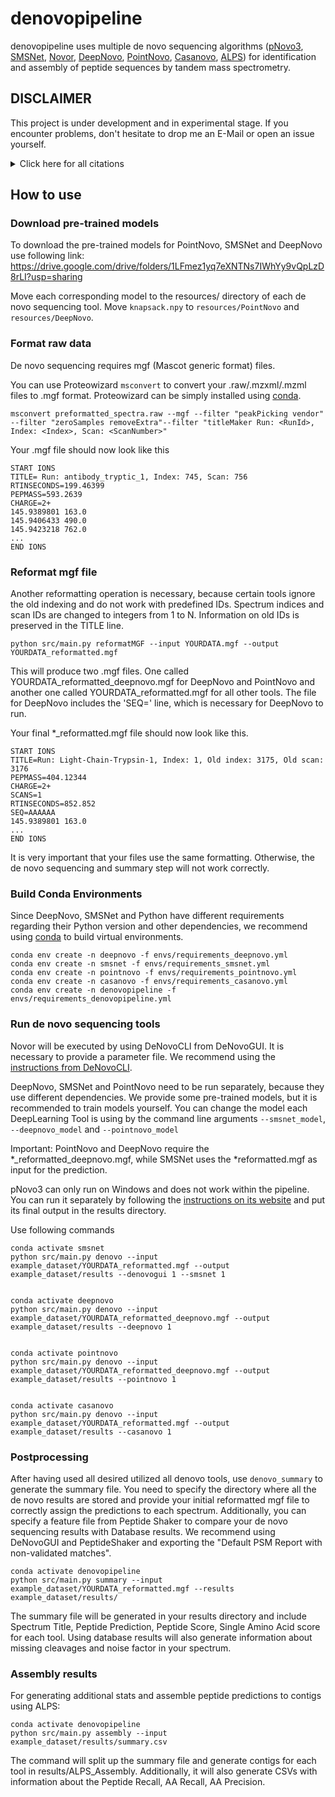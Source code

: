 # denovopipeline

denovopipeline uses multiple de novo sequencing algorithms ([pNovo3](http://pfind.ict.ac.cn/software/pNovo/index.html), [SMSNet](https://github.com/cmb-chula/SMSNet/tree/master#readme), [Novor](https://github.com/compomics/denovogui), [DeepNovo](https://github.com/nh2tran/DeepNovo), [PointNovo](https://github.com/volpato30/PointNovo), [Casanovo](https://github.com/Noble-Lab/casanovo), [ALPS](https://github.com/nh2tran/DeepNovo/blob/PNAS/Antibody/ALPS.jar)) for identification and assembly of peptide sequences by tandem mass spectrometry.

## DISCLAIMER

This project is under development and in experimental stage. If you encounter problems, don't hesitate to drop me an E-Mail or open an issue yourself.


<details><summary>Click here for all citations </summary>

  * Novor:
    * Ma B. (2015). Novor: real-time peptide de novo sequencing software. Journal of the American Society for Mass Spectrometry, 26(11), 1885–1894. https://doi.org/10.1007/s13361-015-1204-0

  * pNovo 3:
    * Yang, H., Chi, H., Zeng, W. F., Zhou, W. J., & He, S. M. (2019). pNovo 3: precise de novo peptide sequencing using a learning-to-rank framework. Bioinformatics (Oxford, England), 35(14), i183–i190. https://doi.org/10.1093/bioinformatics/btz366

  * DeepNovo:
    * Tran, N. H., Zhang, X., Xin, L., Shan, B., & Li, M. (2017). De novo peptide sequencing by deep learning. Proceedings of the National Academy of Sciences of the United States of America, 114(31), 8247–8252. https://doi.org/10.1073/pnas.1705691114

  * SMSNet:
    * Karunratanakul, K., Tang, H. Y., Speicher, D. W., Chuangsuwanich, E., & Sriswasdi, S. (2019). Uncovering Thousands of New Peptides with Sequence-Mask-Search Hybrid De Novo Peptide Sequencing Framework. Molecular & cellular proteomics : MCP, 18(12), 2478–2491. https://doi.org/10.1074/mcp.TIR119.001656

  * PointNovo: 
    * Qiao, R., Tran, N.H., Xin, L. et al. Computationally instrument-resolution-independent de novo peptide sequencing for high-resolution devices. Nat Mach Intell 3, 420–425 (2021). https://doi.org/10.1038/s42256-021-00304-3
  
  * Casanovo:
    * Yilmaz, M., Fondrie, W. E., Bittremieux, W., Oh, S. & Noble, W. S. De novo mass spectrometry peptide sequencing with a transformer model. in Proceedings of the 39th International Conference on Machine Learning - ICML '22 vol. 162 25514–25522 (PMLR, 2022). https://proceedings.mlr.press/v162/yilmaz22a.html

  * ALPS:
    * Tran, N. H., Rahman, M. Z., He, L., Xin, L., Shan, B., & Li, M. (2016). Complete De Novo Assembly of Monoclonal Antibody Sequences. Scientific reports, 6, 31730. https://doi.org/10.1038/srep31730
</details>

## How to use

### Download pre-trained models
To download the pre-trained models for PointNovo, SMSNet and DeepNovo use following link:
https://drive.google.com/drive/folders/1LFmez1yq7eXNTNs7IWhYy9vQpLzD8rLI?usp=sharing

Move each corresponding model to the resources/ directory of each de novo sequencing tool.
Move `knapsack.npy` to `resources/PointNovo` and `resources/DeepNovo`.

### Format raw data

De novo sequencing requires mgf (Mascot generic format) files.

You can use Proteowizard `msconvert` to convert your .raw/.mzxml/.mzml files to .mgf format. Proteowizard can be simply installed using [conda](https://anaconda.org/bioconda/proteowizard).

`msconvert preformatted_spectra.raw --mgf --filter "peakPicking vendor" --filter "zeroSamples removeExtra"--filter "titleMaker Run: <RunId>, Index: <Index>, Scan: <ScanNumber>"`

Your .mgf file should now look like this
```
START IONS
TITLE= Run: antibody_tryptic_1, Index: 745, Scan: 756
RTINSECONDS=199.46399
PEPMASS=593.2639
CHARGE=2+
145.9389801 163.0
145.9406433 490.0
145.9423218 762.0
...
END IONS
```

### Reformat mgf file
Another reformatting operation is necessary, because certain tools ignore the old indexing and do not work with predefined
IDs. Spectrum indices and scan IDs are changed to integers from 1 to N. Information on old IDs is preserved in the TITLE line.

`python src/main.py reformatMGF --input YOURDATA.mgf --output YOURDATA_reformatted.mgf`

This will produce two .mgf files. One called YOURDATA_reformatted_deepnovo.mgf for DeepNovo and PointNovo and another one called YOURDATA_reformatted.mgf for all other tools. The file for DeepNovo includes the 'SEQ=' line, which is necessary for DeepNovo to run.

Your final *_reformatted.mgf file should now look like this.
```
START IONS
TITLE=Run: Light-Chain-Trypsin-1, Index: 1, Old index: 3175, Old scan: 3176
PEPMASS=404.12344
CHARGE=2+
SCANS=1
RTINSECONDS=852.852
SEQ=AAAAAA
145.9389801 163.0
...
END IONS
```
It is very important that your files use the same formatting. Otherwise, the de novo sequencing and summary step will not work correctly.


### Build Conda Environments

Since DeepNovo, SMSNet and Python have different requirements regarding their Python version and other dependencies, we recommend
using [conda](https://docs.anaconda.com/anaconda/install/) to build virtual environments.
```
conda env create -n deepnovo -f envs/requirements_deepnovo.yml
conda env create -n smsnet -f envs/requirements_smsnet.yml
conda env create -n pointnovo -f envs/requirements_pointnovo.yml
conda env create -n casanovo -f envs/requirements_casanovo.yml
conda env create -n denovopipeline -f envs/requirements_denovopipeline.yml
```

### Run de novo sequencing tools

Novor will be executed by using DeNovoCLI from DeNovoGUI. It is necessary to provide a parameter file. We recommend using the [instructions from DeNovoCLI](https://github.com/compomics/denovogui/wiki/IdentificationParametersCLI).

DeepNovo, SMSNet and PointNovo need to be run separately, because they use different dependencies. We provide some pre-trained models, but it is recommended to train models yourself. You can change the model each DeepLearning Tool is using by the command line arguments `--smsnet_model`, `--deepnovo_model` and `--pointnovo_model`

Important: PointNovo and DeepNovo require the *_reformatted_deepnovo.mgf, while SMSNet uses the *reformatted.mgf as input for the prediction. 

pNovo3 can only run on Windows and does not work within the pipeline. You can run it separately by following the [instructions on its website](http://pfind.ict.ac.cn/software/pNovo/index.html) and put its final output in the results directory.

Use following commands
```
conda activate smsnet
python src/main.py denovo --input example_dataset/YOURDATA_reformatted.mgf --output example_dataset/results --denovogui 1 --smsnet 1


conda activate deepnovo
python src/main.py denovo --input example_dataset/YOURDATA_reformatted_deepnovo.mgf --output example_dataset/results --deepnovo 1


conda activate pointnovo
python src/main.py denovo --input example_dataset/YOURDATA_reformatted_deepnovo.mgf --output example_dataset/results --pointnovo 1


conda activate casanovo
python src/main.py denovo --input example_dataset/YOURDATA_reformatted.mgf --output example_dataset/results --casanovo 1
```

### Postprocessing

After having used all desired utilized all denovo tools, use `denovo_summary` to generate the summary file. 
You need to specify the directory where all the de novo results are stored and provide your initial reformatted mgf file to correctly assign the predictions to each spectrum. Additionally, you can specify a feature file from Peptide Shaker to compare your de novo sequencing results with Database results. We recommend using DeNovoGUI and PeptideShaker and exporting the "Default PSM Report with non-validated matches".

``` 
conda activate denovopipeline
python src/main.py summary --input example_dataset/YOURDATA_reformatted.mgf --results example_dataset/results/
```

The summary file will be generated in your results directory and include Spectrum Title, Peptide Prediction, Peptide Score, Single Amino Acid score for each tool. Using database results will also generate information about missing cleavages and noise factor in your spectrum. 


### Assembly results

For generating additional stats and assemble peptide predictions to contigs using ALPS:

```
conda activate denovopipeline
python src/main.py assembly --input example_dataset/results/summary.csv
```
The command will split up the summary file and generate contigs for each tool in results/ALPS_Assembly. Additionally, it will also generate CSVs with information about the Peptide Recall, AA Recall, AA Precision.
